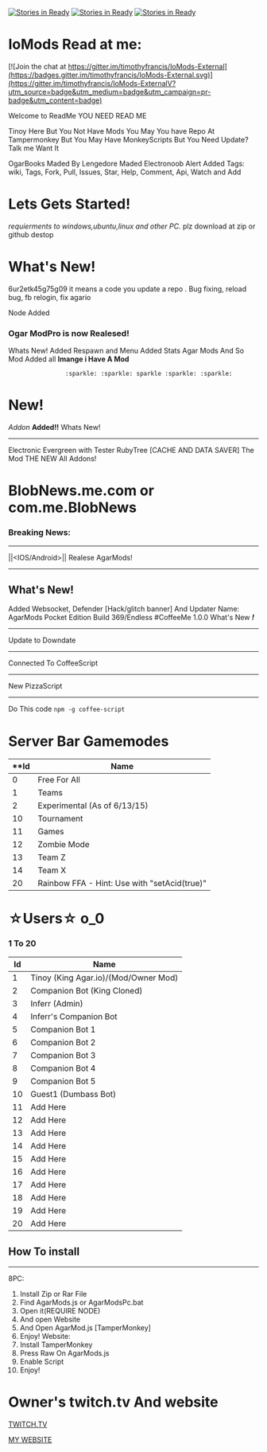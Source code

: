[![Stories in Ready](https://badge.waffle.io/timothyfrancis/IoMods-ExternalV.png?label=ready&title=Ready)](https://waffle.io/timothyfrancis/IoMods-ExternalV)
[![Stories in Ready](https://badge.waffle.io/timothyfrancis/IoMods-ExternalV.png?label=ready&title=Ready)](https://waffle.io/timothyfrancis/IoMods-ExternalV)
[![Stories in Ready](https://badge.waffle.io/timothyfrancis/IoMods-ExternalV.png?label=ready&title=Ready)](https://waffle.io/timothyfrancis/IoMods-ExternalV)
# IoMods Read at me:

[![Join the chat at https://gitter.im/timothyfrancis/IoMods-External](https://badges.gitter.im/timothyfrancis/IoMods-External.svg)](https://gitter.im/timothyfrancis/IoMods-ExternalV?utm_source=badge&utm_medium=badge&utm_campaign=pr-badge&utm_content=badge)

Welcome to ReadMe YOU NEED READ ME

Tinoy Here But You Not Have Mods You May You have Repo At Tampermonkey But You May Have MonkeyScripts But
You Need Update? Talk me Want It

OgarBooks Maded By Lengedore Maded Electronoob
Alert Added
Tags: wiki, Tags, Fork, Pull, Issues, Star, Help, Comment, Api, Watch and Add

# Lets Gets Started!
*requierments to windows,ubuntu,linux and other PC.*
plz download at zip or github destop

# What's New!

6ur2etk45g75g09 it means a code you update a repo . Bug fixing, reload bug, fb relogin, fix agario

Node Added
### Ogar ModPro is now Realesed!
Whats New!
Added Respawn and Menu
Added Stats
Agar Mods
And So Mod Added all
**Imange i Have A Mod**

                    :sparkle: :sparkle: sparkle :sparkle: :sparkle:

# New!
_Addon_ **Added!!**
Whats New!
***
Electronic Evergreen with Tester
RubyTree [CACHE AND DATA SAVER]
The Mod THE NEW
All Addons!
# BlobNews.me.com or com.me.BlobNews
### Breaking News:
***
||<IOS/Android>|| Realese AgarMods!
***
## What's New!
Added Websocket, Defender [Hack/glitch banner] And Updater
Name: AgarMods Pocket Edition Build 369/Endless
#CoffeeMe
1.0.0 What's New _**!**_
***
Update to Downdate
***
Connected To CoffeeScript
***
New PizzaScript
***
Do This code `npm -g coffee-script`
# Server Bar Gamemodes
**Id   | Name
-----|--------------
0    | Free For All
1    | Teams
2    | Experimental (As of 6/13/15)
10   | Tournament
11   |  Games
12   | Zombie Mode
13   | Team Z
14   | Team X
20   | Rainbow FFA - Hint: Use with "setAcid(true)"

# ☆Users☆ o_0
### 1 To 20
Id   | Name
-----|--------------
1    | Tinoy (King Agar.io)/(Mod/Owner Mod)
2    | Companion Bot (King Cloned)
3    | Inferr (Admin)
4    | Inferr's Companion Bot
5    | Companion Bot 1
6    | Companion Bot 2
7    | Companion Bot 3
8    | Companion Bot 4
9    | Companion Bot 5
10   | Guest1 (Dumbass Bot)
11   | Add Here
12   | Add Here
13   | Add Here
14   | Add Here
15   | Add Here
16   | Add Here
17   | Add Here
18   | Add Here
19   | Add Here
20   | Add Here

## How To install
***
8PC:
1. Install Zip or Rar File
2. Find AgarMods.js or AgarModsPc.bat
3. Open it(REQUIRE NODE)
4. And open Website
5. And Open AgarMod.js [TamperMonkey]
6. Enjoy!
Website:
1. Install TamperMonkey
2. Press Raw On AgarMods.js
3. Enable Script
4. Enjoy!
# Owner's twitch.tv And website
[TWITCH.TV](http://www.twitch.tv/timothyfrancisplays)

[MY WEBSITE](https://tinoyplays.weebly.com)
